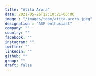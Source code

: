 ```yaml
---
title: "Atita Arora"
date: 2021-05-26T12:10:21-05:00
image : "/images/team/atita-arora.jpeg"
designation : "ASF enthusiast"
company: ""
country: ""
facebook: ""
instagram: ""
twitter: ""
linkedin: ""
github: ""
group: ""
draft: false
---
```


